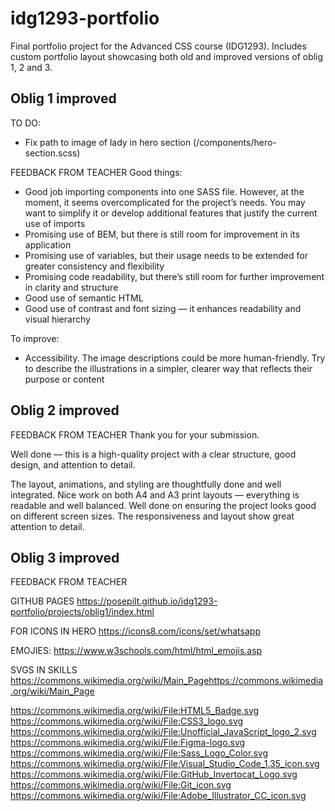 # idg1293-portfolio
Final portfolio project for the Advanced CSS course (IDG1293). Includes custom portfolio layout showcasing both old and improved versions of oblig 1, 2 and 3.

## Oblig 1 improved
TO DO:
- Fix path to image of lady in hero section (/components/hero-section.scss)

FEEDBACK FROM TEACHER
Good things:
- Good job importing components into one SASS file. However, at the moment, it seems overcomplicated for the project’s needs. You may want to simplify it or develop additional features that justify the current use of imports
- Promising use of BEM, but there is still room for improvement in its application
- Promising use of variables, but their usage needs to be extended for greater consistency and flexibility
- Promising code readability, but there’s still room for further improvement in clarity and structure
- Good use of semantic HTML
- Good use of contrast and font sizing — it enhances readability and visual hierarchy

To improve:
- Accessibility. The image descriptions could be more human-friendly. Try to describe the illustrations in a simpler, clearer way that reflects their purpose or content

## Oblig 2 improved
FEEDBACK FROM TEACHER
Thank you for your submission.

Well done — this is a high-quality project with a clear structure, good design, and attention to detail.

The layout, animations, and styling are thoughtfully done and well integrated. Nice work on both A4 and A3 print layouts — everything is readable and well balanced. Well done on ensuring the project looks good on different screen sizes. The responsiveness and layout show great attention to detail.


## Oblig 3 improved
FEEDBACK FROM TEACHER



GITHUB PAGES
https://posepilt.github.io/idg1293-portfolio/projects/oblig1/index.html

FOR ICONS IN HERO
https://icons8.com/icons/set/whatsapp

EMOJIES:
https://www.w3schools.com/html/html_emojis.asp

SVGS IN SKILLS
https://commons.wikimedia.org/wiki/Main_Pagehttps://commons.wikimedia.org/wiki/Main_Page

https://commons.wikimedia.org/wiki/File:HTML5_Badge.svg
https://commons.wikimedia.org/wiki/File:CSS3_logo.svg
https://commons.wikimedia.org/wiki/File:Unofficial_JavaScript_logo_2.svg
https://commons.wikimedia.org/wiki/File:Figma-logo.svg
https://commons.wikimedia.org/wiki/File:Sass_Logo_Color.svg
https://commons.wikimedia.org/wiki/File:Visual_Studio_Code_1.35_icon.svg
https://commons.wikimedia.org/wiki/File:GitHub_Invertocat_Logo.svg
https://commons.wikimedia.org/wiki/File:Git_icon.svg
https://commons.wikimedia.org/wiki/File:Adobe_Illustrator_CC_icon.svg